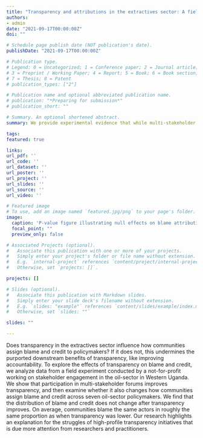 ```yaml
---
title: "Transparency and attributions in the extractives sector: A field experiment in Western Uganda"
authors:
- admin
date: "2021-09-17T00:00:00Z"
doi: ""

# Schedule page publish date (NOT publication's date).
publishDate: "2021-09-17T00:00:00Z"

# Publication type.
# Legend: 0 = Uncategorized; 1 = Conference paper; 2 = Journal article;
# 3 = Preprint / Working Paper; 4 = Report; 5 = Book; 6 = Book section;
# 7 = Thesis; 8 = Patent
# publication_types: ["2"]

# Publication name and optional abbreviated publication name.
# publication: "*Preparing for submission*"
# publication_short: ""

# Summary. An optional shortened abstract.
summary: We provide experimental evidence that while multi-stakeholder forums increased transparency surrounding the oil sector in Western Uganda, they did not change how communities assign blame and credit to key policymakers.

tags:
featured: true

links:
url_pdf: ''
url_code: ''
url_dataset: ''
url_poster: ''
url_project: ''
url_slides: ''
url_source: ''
url_video: ''

# Featured image
# To use, add an image named `featured.jpg/png` to your page's folder. 
image:
  caption: 'P-value figure illustrating null effects on blame attribution'
  focal_point: ""
  preview_only: false

# Associated Projects (optional).
#   Associate this publication with one or more of your projects.
#   Simply enter your project's folder or file name without extension.
#   E.g. `internal-project` references `content/project/internal-project/index.md`.
#   Otherwise, set `projects: []`.

projects: []

# Slides (optional).
#   Associate this publication with Markdown slides.
#   Simply enter your slide deck's filename without extension.
#   E.g. `slides: "example"` references `content/slides/example/index.md`.
#   Otherwise, set `slides: ""`

slides: ""

---
```


Does transparency in the extractives sector influence how communities assign blame and credit to policymakers? If it does not, this undermines the purported downstream benefits of transparency, like improving accountability. To explore the effects of transparency on blame and credit, we analyze data from a field experiment conducted by a not-for-profit working on stakeholder engagement in the oil-sector in Western Uganda. We show that participation in multi-stakeholder forums improves transparency, and then examine whether it also changes how communities assign blame and credit across seven oil-sector policymakers. We find that the distribution of blame and credit does not change after transparency improves. On average, communities blame the same actors in roughly the same proportion as when transparency was lower. Our research highlights an explanation for the struggles of high-profile transparency initiatives that is due more attention from researchers and practitioners.
